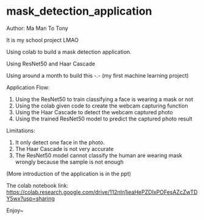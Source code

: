 # mask_detection_application
Author: Ma Man To Tony

It is my school project LMAO

Using colab to build a mask detection application.

Using ResNet50 and Haar Cascade

Using around a month to build this -.- (my first machine learning project)

Application Flow:
1. Using the ResNet50 to train classifying a face is wearing a mask or not
2. Using the colab given code to create the webcam capturing function
3. Using the Haar Cascade to detect the webcam captured photo
4. Using the trained ResNet50 model to predict the captured photo result

Limitations:
1. It only detect one face in the photo.
2. The Haar Cascade is not very accurate
3. The ResNet50 model cannot classify the human are wearing mask wrongly because the sample is not enough

(More introduction of the application is in the ppt)

The colab notebook link:
https://colab.research.google.com/drive/112nIn1ieaHePZDIxPOFesAZcZwTDY5wx?usp=sharing

Enjoy~
